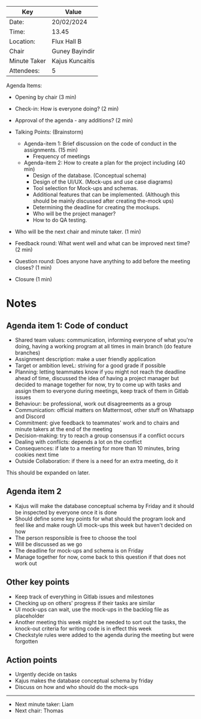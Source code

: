 | Key          | Value           |
|--------------|-----------------|
| Date:        | 20/02/2024      |
| Time:        | 13.45           |
| Location:    | Flux Hall B     |
| Chair        | Guney Bayindir  |
| Minute Taker | Kajus Kuncaitis |
| Attendees:   | 5               |

Agenda Items:
- Opening by chair (3 min)
- Check-in: How is everyone doing? (2 min)
- Approval of the agenda - any additions? (2 min)

- Talking Points: (Brainstorm)
    - Agenda-item 1: Brief discussion on the code of conduct in the assignments. (15 min)
        - Frequency of meetings
    - Agenda-item 2: How to create a plan for the project including (40 min)
        - Design of the database. (Conceptual schema)
        - Design of the UI/UX. (Mock-ups and use case diagrams)
        - Tool selection for Mock-ups and schemas.
        - Additional features that can be implemented. (Although this should be mainly discussed after creating the-mock ups)
        - Determining the deadline for creating the mockups.
        - Who will be the project manager?
        - How to do QA testing.

- Who will be the next chair and minute taker. (1 min)
- Feedback round: What went well and what can be improved next time? (2 min)
- Question round: Does anyone have anything to add before the meeting closes? (1 min)
- Closure (1 min)

# Notes

## Agenda item 1: Code of conduct
- Shared team values: communication, informing everyone of what you're doing, having a working program at all times in main branch (do feature branches)
- Assignment description: make a user friendly application
- Target or ambition leveL: striving for a good grade if possible
- Planning: letting teammates  know if you might not reach the deadline ahead of time,
  discussed the idea of having a project manager but decided to manage together for now,
  try to come up with tasks and assign them to everyone during meetings, keep track of them in Gitlab issues
- Behaviour: be professional, work out disagreements as a group
- Communication: official matters on Mattermost, other stuff on Whatsapp and Discord
- Commitment: give feedback to teammates' work and to chairs and minute takers at the end of the meeting
- Decision-making: try to reach a group consensus if a conflict occurs
- Dealing with conflicts: depends a lot on the conflict
- Consequences: if late to a meeting for more than 10 minutes, bring cookies next time
- Outside Collaboration: if there is a need for an extra meeting, do it

This should be expanded on later.

## Agenda item 2

- Kajus will make the database conceptual schema by Friday and it should be inspected by everyone once it is done
- Should define some key points for what should the program look and feel like
  and make rough UI mock-ups this week but haven't decided on how
- The person responsible is free to choose the tool
- Will be discussed as we go
- The deadline for mock-ups and schema is on Friday
- Manage together for now, come back to this question if that does not work out

## Other key points

- Keep track of everything in Gitlab issues and milestones
- Checking up on others' progress if their tasks are similar
- UI mock-ups can wait, use the mock-ups in the backlog file as placeholder
- Another meeting this week might be needed to sort out the tasks, the knock-out criteria for writing code is in effect this week
- Checkstyle rules were added to the agenda during the meeting but were forgotten

## Action points

- Urgently decide on tasks
- Kajus makes the database conceptual schema by friday
- Discuss on how and who should do the mock-ups

---
- Next minute taker: Liam
- Next chair: Thomas
